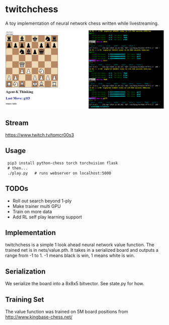 # twitchchess

A toy implementation of neural network chess written while livestreaming.

<img width=600px src="https://raw.githubusercontent.com/geohot/twitchchess/master/screenshot.png" />

Stream
-----

https://www.twitch.tv/tomcr00s3

Usage
-----

```
 pip3 install python-chess torch torchvision flask
 # then...
 ./play.py   # runs webserver on localhost:5000
```

TODOs
-----

* Roll out search beyond 1-ply
* Make trainer multi GPU
* Train on more data
* Add RL self play learning support

Implementation
-----

twitchchess is a simple 1 look ahead neural network value function. The trained net is in nets/value.pth. It takes in a serialized board and outputs a range from -1 to 1. -1 means black is win, 1 means white is win.

Serialization
-----

We serialize the board into a 8x8x5 bitvector. See state.py for how.

Training Set
-----

The value function was trained on 5M board positions from http://www.kingbase-chess.net/

